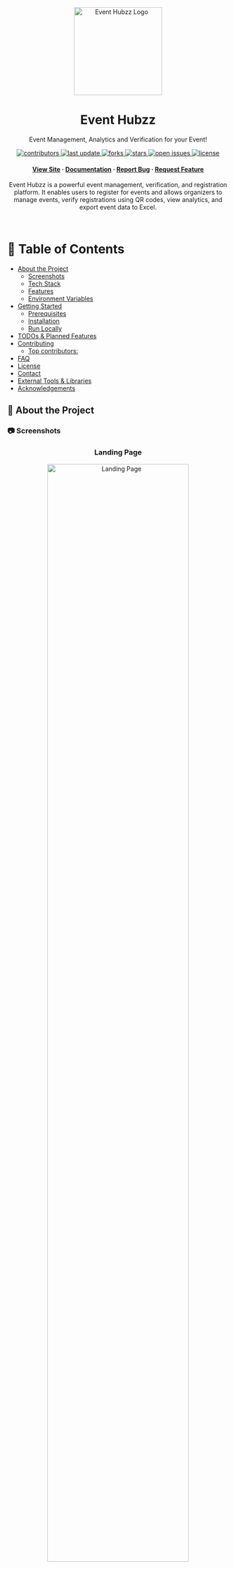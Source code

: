 
<div id="readme-top" align="center">

  <img src="./client/src/assets/event_hubzz_logo.jpg" alt="Event Hubzz Logo" width="200" height="auto" />
  <h1>Event Hubzz</h1>

  <p>Event Management, Analytics and Verification for your Event! </p>

  <!-- Badges -->
  <p>
    <a href="https://github.com/Adhik-6/Event_Hubzz/graphs/contributors">
      <img src="https://img.shields.io/github/contributors/Adhik-6/Event_Hubzz" alt="contributors" />
    </a>
    <a href="https://github.com/Adhik-6/Event_Hubzz">
      <img src="https://img.shields.io/github/last-commit/Adhik-6/Event_Hubzz" alt="last update" />
    </a>
    <a href="https://github.com/Adhik-6/Event_Hubzz/network/members">
      <img src="https://img.shields.io/github/forks/Adhik-6/Event_Hubzz" alt="forks" />
    </a>
    <a href="https://github.com/Adhik-6/Event_Hubzz/stargazers">
      <img src="https://img.shields.io/github/stars/Adhik-6/Event_Hubzz" alt="stars" />
    </a>
    <a href="https://github.com/Adhik-6/Event_Hubzz/issues/">
      <img src="https://img.shields.io/github/issues/Adhik-6/Event_Hubzz" alt="open issues" />
    </a>
    <a href="https://github.com/Adhik-6/Event_Hubzz/blob/master/LICENSE">
      <img src="https://img.shields.io/github/license/Adhik-6/Event_Hubzz.svg" alt="license" />
    </a>
  </p>

  <!-- Links -->
  <h4>
    <a href="https://event-hubzz.onrender.com">View Site</a>
    <span> · </span>
    <a href="https://github.com/Adhik-6/Event_Hubzz">Documentation</a>
    <span> · </span>
    <a href="https://github.com/Adhik-6/Event_Hubzz/issues/">Report Bug</a>
    <span> · </span>
    <a href="https://github.com/Adhik-6/Event_Hubzz/issues/">Request Feature</a>
  </h4>

</div>

<p align="center">Event Hubzz is a powerful event management, verification, and registration platform. It enables users to register for events and allows organizers to manage events, verify registrations using QR codes, view analytics, and export event data to Excel.</p>

<br />


<!-- Table of Contents -->
# :notebook_with_decorative_cover: Table of Contents

- [About the Project](#star2-about-the-project)
  - [Screenshots](#camera-screenshots)
  - [Tech Stack](#space_invader-tech-stack)
  - [Features](#dart-features)
  - [Environment Variables](#key-environment-variables)
- [Getting Started](#toolbox-getting-started)
  - [Prerequisites](#bangbang-prerequisites)
  - [Installation](#gear-installation)
  - [Run Locally](#running-run-locally)
- [TODOs \& Planned Features](#memo-todos--planned-features)
- [Contributing](#wave-contributing)
  - [Top contributors:](#medal_sports-top-contributors)
- [FAQ](#grey_question-faq)
- [License](#warning-license)
- [Contact](#handshake-contact)
- [External Tools \& Libraries](#package-external-tools--libraries)
- [Acknowledgements](#gem-acknowledgements)


<!-- About the Project -->
## :star2: About the Project

<!-- Screenshots -->
### :camera: Screenshots

<div align="center" style="margin-bottom: 80px;">
  <div style="margin-bottom: 40px;">
    <h3>Landing Page</h3>
    <img src="./screenshots/landing_page.png" alt="Landing Page" width="80%" />
  </div>
</div>


> 📁 More screenshots are available in the [screenshots folder](./screenshots)


<!-- TechStack -->
### :space_invader: Tech Stack

* [![React][React.js]][React-url]
* [![MUI][MUI]][MUI-url]
* [![Node.js][Node.js]][Node-url]
* [![MongoDB][MongoDB]][MongoDB-url]
* [![Flutter][Flutter]][Flutter-url]
* [![Firebase][Firebase]][Firebase-url]
* [![Cloudinary][Cloudinary]][Cloudinary-url]
* [![V0][V0]][V0-url]


### :dart: Features

- Event registration system
- Analytics dashboard per event
- Build a custom registration form or use an external URL (e.g., Google Forms)
- Download registration details as Excel
- QR code-based verification system for participants
- User profile management
- Dedicated Flutter app for organizers to scan and verify registrations

<!-- Env Variables -->
### :key: Environment Variables

To run this project, you will need to add the following environment variables to your .env file

```env
PORT
VITE_PORT
CLIENT_URL_DEV=http://localhost:5173
SERVER_URL_DEV=http://localhost:8000
CLIENT_URL
SERVER_URL
VITE_SERVER_URL=http://localhost:
MONGO_URI
MAIL_ID
MAIL_PASS
CLOUDINARY_CLOUD_NAME
CLOUDINARY_API_KEY
CLOUDINARY_API_SECRET
JWT_SECRET
```

<!-- Getting Started -->
##  :toolbox: Getting Started

<!-- Prerequisites -->
### :bangbang: Prerequisites

- Node.js
- Git

### :gear: Installation

This project uses npm as package manager

1. Clone the repository:
  ```bash
  git clone https://github.com/Adhik-6/Event_Hubzz.git
  cd event-hubzz
  ```

2. Install dependencies and build:
  ```bash
  npm run build:dev
  ```

<!-- Run Locally -->
### :running: Run Locally

1. Start the backend server:
  ```bash
  npm run dev
  ```

2. Open another terminal and start the frontend:
  ```bash
  npm run dev --prefix client
  ```

3. Visit the URL shown in the second terminal (usually `http://localhost:5173`).



## :memo: TODOs & Planned Features

- [ ] DB
  - [ ] Store QR code in Cloudinary or MongoDB as buffer/base64 for easy access.
  - [ ] If possible try renaming the "User" mongoDB model into "Response"
  - [ ] Auto-remove events older than one month.
- [ ] Event Creation
  - [ ] Prompt for additional info during event creation.
  - [ ] Prevent duplicate events to be created.
  - [ ] In createEvent page > eventDetails component, let the user know invalid inputs.
- [ ] In Registration Table
  - [ ] Debounce search 
  - [ ] Also the Date & Time questions are not searchable (though they are searchable in YYYY-MM-DD & HH:MM format)
  - [ ] Add "view only selected column" feature in table
- [ ] Free vs Paid event registration, and filtering based on it.
- [ ] Public user profile pages to let other users see one's profile.
- [ ] Bind active step with URL; persist states.
- [ ] Show different answers give to different questions of type 'multiline' and 'text' in analytics' questions section
- [ ] Set up Notifications tab in user profile
- [ ] Add Forgot password functionality
- [ ] Implement backend-based sorting by adding queries to the request URL

<!-- CONTRIBUTING -->
## :wave: Contributing

Contributions are what make the open source community such an amazing place to learn, inspire, and create. Any contributions you make are **greatly appreciated**.

If you have a suggestion that would make this better, please fork the repo and create a pull request. You can also simply open an issue with the tag "enhancement".
Don't forget to give the project a star! Thanks again!

1. Fork the Project
2. Create your Feature Branch (`git checkout -b feature/AmazingFeature`)
3. Commit your Changes (`git commit -m 'Add some AmazingFeature'`)
4. Push to the Branch (`git push origin feature/AmazingFeature`)
5. Open a Pull Request


### :medal_sports: Top contributors:

<a href="https://github.com/Adhik-6/Event_Hubzz/graphs/contributors">
  <img src="https://contrib.rocks/image?repo=Adhik-6/Event_Hubzz" alt="contrib.rocks image" />
</a>


<!-- FAQ -->
## :grey_question: FAQ

**Q: Can I register for any events?**  
Yes, Event Hubzz supports registration for all types of events.

**Q: What if I lose my QR code?**  
The QR will be sent to your mail. So you can get it from there. Also you can contact the support.

**Q: How do organizers verify users?** 
Using the official Event Hubzz QR Scanner App built with Flutter.

**Q: Can I use Google Forms instead of the built-in form builder?**  
Absolutely! You can integrate external forms seamlessly. Though some analytics features will not be shown.



<!-- License -->
## :warning: License

Distributed under the no License.

> Though there is no license I would suggest that you don't use this project for  **commercial** purpose.

<!-- Contact -->
## :handshake: Contact

Adhik - adhik.m10a@gmail.com


## :package: External Tools & Libraries

- **Cloudinary** – store QR codes and other media
- **Firebase Studio** – build and manage Flutter apps
- **v0 by Vercel** – AI-powered frontend generation

<!-- Acknowledgments -->
## :gem: Acknowledgements

 - [Vercel AI](https://v0.dev/)
 - [Firebase Studio](https://studio.firebase.google.com/)
 - [Cloudinary](https://cloudinary.com/)
 - [Render](https://render.com/)


<p align="right">(<a href="#readme-top">back to top</a>)</p>


[React.js]: https://img.shields.io/badge/React-20232A?style=for-the-badge&logo=react&logoColor=61DAFB
[React-url]: https://reactjs.org/

[MUI]: https://img.shields.io/badge/MUI-007FFF?style=for-the-badge&logo=mui&logoColor=white
[MUI-url]: https://mui.com/

[Node.js]: https://img.shields.io/badge/Node.js-339933?style=for-the-badge&logo=node.js&logoColor=white
[Node-url]: https://nodejs.org/

[MongoDB]: https://img.shields.io/badge/MongoDB-47A248?style=for-the-badge&logo=mongodb&logoColor=white
[MongoDB-url]: https://www.mongodb.com/

[Flutter]: https://img.shields.io/badge/Flutter-02569B?style=for-the-badge&logo=flutter&logoColor=white
[Flutter-url]: https://flutter.dev/

[Firebase]: https://img.shields.io/badge/Firebase-FFCA28?style=for-the-badge&logo=firebase&logoColor=black
[Firebase-url]: https://firebase.google.com/

[Cloudinary]: https://img.shields.io/badge/Cloudinary-3448C5?style=for-the-badge&logo=cloudinary&logoColor=white
[Cloudinary-url]: https://cloudinary.com/

[V0]: https://img.shields.io/badge/V0%20(Vercel%20AI)-000000?style=for-the-badge&logo=vercel&logoColor=white
[V0-url]: https://v0.dev/
